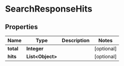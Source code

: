 

# SearchResponseHits

## Properties

Name | Type | Description | Notes
------------ | ------------- | ------------- | -------------
**total** | **Integer** |  |  [optional]
**hits** | **List&lt;Object&gt;** |  |  [optional]



